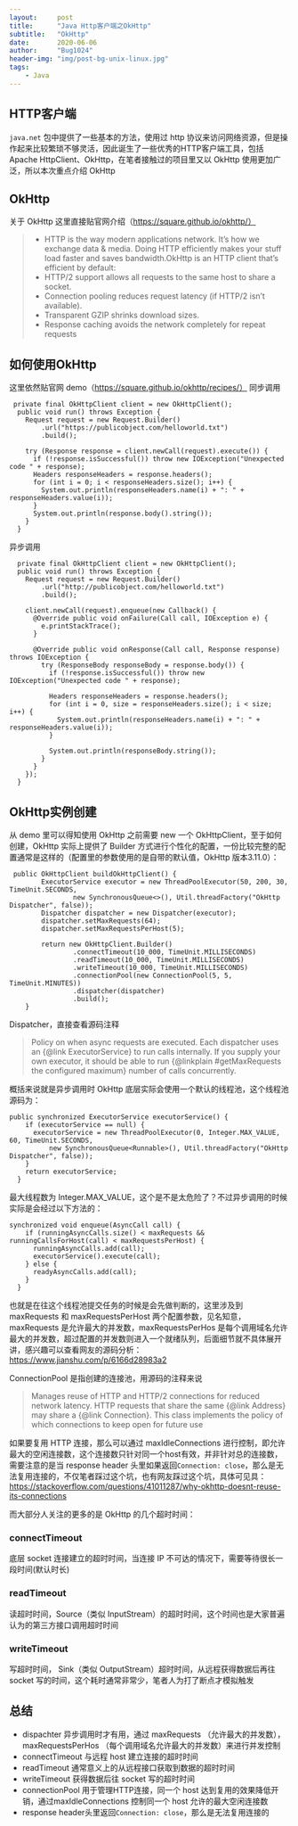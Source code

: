 ```yaml
---
layout:     post
title:      "Java Http客户端之OkHttp"
subtitle:   "OkHttp"
date:       2020-06-06
author:     "Bug1024"
header-img: "img/post-bg-unix-linux.jpg"
tags:
    - Java
---
```


## HTTP客户端
`java.net` 包中提供了一些基本的方法，使用过 http 协议来访问网络资源，但是操作起来比较繁琐不够灵活，因此诞生了一些优秀的HTTP客户端工具，包括 Apache HttpClient、OkHttp，在笔者接触过的项目里又以 OkHttp 使用更加广泛，所以本次重点介绍 OkHttp

## OkHttp
关于 OkHttp 这里直接贴官网介绍（https://square.github.io/okhttp/）
> * HTTP is the way modern applications network. It’s how we exchange data & media. Doing HTTP efficiently makes your stuff load faster and saves bandwidth.OkHttp is an HTTP client that’s efficient by default:
> * HTTP/2 support allows all requests to the same host to share a socket.
> * Connection pooling reduces request latency (if HTTP/2 isn’t available).
> * Transparent GZIP shrinks download sizes.
> * Response caching avoids the network completely for repeat requests

## 如何使用OkHttp
这里依然贴官网 demo（https://square.github.io/okhttp/recipes/）
同步调用

```
 private final OkHttpClient client = new OkHttpClient();
  public void run() throws Exception {
    Request request = new Request.Builder()
        .url("https://publicobject.com/helloworld.txt")
        .build();

    try (Response response = client.newCall(request).execute()) {
      if (!response.isSuccessful()) throw new IOException("Unexpected code " + response);
      Headers responseHeaders = response.headers();
      for (int i = 0; i < responseHeaders.size(); i++) {
        System.out.println(responseHeaders.name(i) + ": " + responseHeaders.value(i));
      }
      System.out.println(response.body().string());
    }
  }
```

异步调用

```
  private final OkHttpClient client = new OkHttpClient();
  public void run() throws Exception {
    Request request = new Request.Builder()
        .url("http://publicobject.com/helloworld.txt")
        .build();

    client.newCall(request).enqueue(new Callback() {
      @Override public void onFailure(Call call, IOException e) {
        e.printStackTrace();
      }

      @Override public void onResponse(Call call, Response response) throws IOException {
        try (ResponseBody responseBody = response.body()) {
          if (!response.isSuccessful()) throw new IOException("Unexpected code " + response);

          Headers responseHeaders = response.headers();
          for (int i = 0, size = responseHeaders.size(); i < size; i++) {
            System.out.println(responseHeaders.name(i) + ": " + responseHeaders.value(i));
          }

          System.out.println(responseBody.string());
        }
      }
    });
  }

```

## OkHttp实例创建
从 demo 里可以得知使用 OkHttp 之前需要 new 一个 OkHttpClient，至于如何创建，OkHttp 实际上提供了 Builder 方式进行个性化的配置，一份比较完整的配置通常是这样的（配置里的参数使用的是自带的默认值，OkHttp 版本3.11.0）：

```
 public OkHttpClient buildOkHttpClient() {
        ExecutorService executor = new ThreadPoolExecutor(50, 200, 30, TimeUnit.SECONDS,
                new SynchronousQueue<>(), Util.threadFactory("OkHttp Dispatcher", false));
        Dispatcher dispatcher = new Dispatcher(executor);
        dispatcher.setMaxRequests(64);
        dispatcher.setMaxRequestsPerHost(5);

        return new OkHttpClient.Builder()
                .connectTimeout(10_000, TimeUnit.MILLISECONDS)
                .readTimeout(10_000, TimeUnit.MILLISECONDS)
                .writeTimeout(10_000, TimeUnit.MILLISECONDS)
                .connectionPool(new ConnectionPool(5, 5, TimeUnit.MINUTES))
                .dispatcher(dispatcher)
                .build();
    }
```

Dispatcher，直接查看源码注释
> Policy on when async requests are executed.
Each dispatcher uses an {@link ExecutorService} to run calls internally. If you supply your own executor, it should be able to run {@linkplain #getMaxRequests the configured maximum} number of calls concurrently.

概括来说就是异步调用时 OkHttp 底层实际会使用一个默认的线程池，这个线程池源码为：

```
public synchronized ExecutorService executorService() {
    if (executorService == null) {
      executorService = new ThreadPoolExecutor(0, Integer.MAX_VALUE, 60, TimeUnit.SECONDS,
          new SynchronousQueue<Runnable>(), Util.threadFactory("OkHttp Dispatcher", false));
    }
    return executorService;
  }
```
最大线程数为 Integer.MAX_VALUE，这个是不是太危险了？不过异步调用的时候实际是会经过以下方法的：

```
synchronized void enqueue(AsyncCall call) {
    if (runningAsyncCalls.size() < maxRequests && runningCallsForHost(call) < maxRequestsPerHost) {
      runningAsyncCalls.add(call);
      executorService().execute(call);
    } else {
      readyAsyncCalls.add(call);
    }
  }
```

也就是在往这个线程池提交任务的时候是会先做判断的，这里涉及到 maxRequests 和 maxRequestsPerHost 两个配置参数，见名知意，maxRequests 是允许最大的并发数，maxRequestsPerHos 是每个调用域名允许最大的并发数，超过配置的并发数则进入一个就绪队列，后面细节就不具体展开讲，感兴趣可以查看网友的源码分析：https://www.jianshu.com/p/6166d28983a2

ConnectionPool 是指创建的连接池，用源码的注释来说
> Manages reuse of HTTP and HTTP/2 connections for reduced network latency. HTTP requests that share the same {@link Address} may share a {@link Connection}. This class implements the policy of which connections to keep open for future use

如果要复用 HTTP 连接，那么可以通过 maxIdleConnections 进行控制，即允许最大的空闲连接数，这个连接数只针对同一个host有效，并非针对总的连接数，需要注意的是当 response header 头里如果返回`Connection: close`，那么是无法复用连接的，不仅笔者踩过这个坑，也有网友踩过这个坑，具体可见具：https://stackoverflow.com/questions/41011287/why-okhttp-doesnt-reuse-its-connections

而大部分人关注的更多的是 OkHttp 的几个超时时间：
### connectTimeout
底层 socket 连接建立的超时时间，当连接 IP 不可达的情况下，需要等待很长一段时间(默认时长)

### readTimeout
读超时时间，Source（类似 InputStream）的超时时间，这个时间也是大家普遍认为的第三方接口调用超时时间

### writeTimeout
写超时时间， Sink（类似 OutputStream）超时时间，从远程获得数据后再往 socket 写的时间，这个耗时通常非常少，笔者人为打了断点才模拟触发

## 总结
* dispachter 异步调用时才有用，通过 maxRequests （允许最大的并发数），maxRequestsPerHos （每个调用域名允许最大的并发数）来进行并发控制
* connectTimeout 与远程 host 建立连接的超时时间
* readTimeout 通常意义上的从远程接口获取到数据的超时时间
* writeTimeout 获得数据后往 socket 写的超时时间
* connectionPool 用于管理HTTP连接，同一个 host 达到复用的效果降低开销，通过maxIdleConnections 控制同一个 host 允许的最大空闲连接数
* response header头里返回`Connection: close`，那么是无法复用连接的

